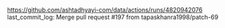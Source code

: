 https://github.com/ashtadhyayi-com/data/actions/runs/4820942076
last_commit_log: Merge pull request #197 from tapaskhanra1998/patch-69